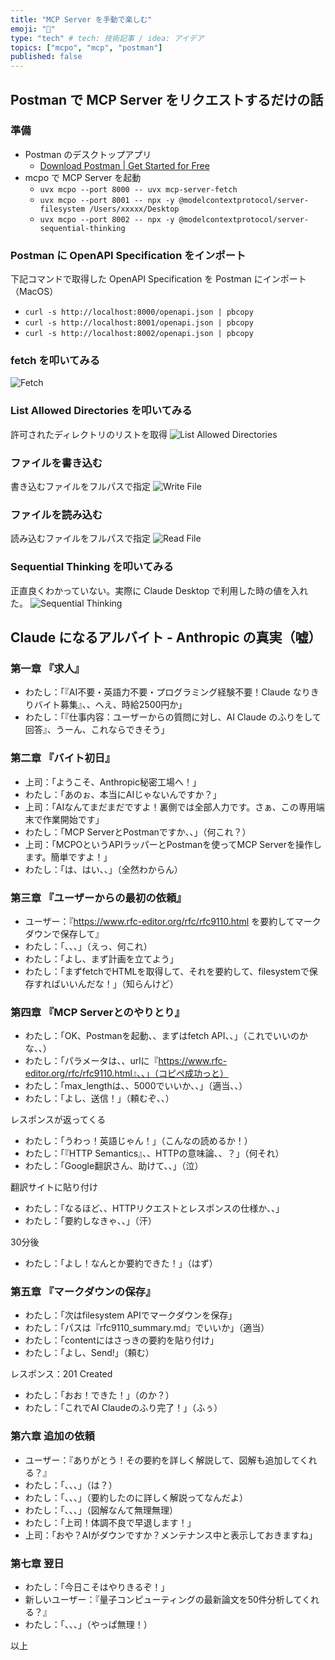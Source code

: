```yaml
---
title: "MCP Server を手動で楽しむ"
emoji: "💬"
type: "tech" # tech: 技術記事 / idea: アイデア
topics: ["mcpo", "mcp", "postman"]
published: false
---
```


## Postman で MCP Server をリクエストするだけの話

### 準備

- Postman のデスクトップアプリ
    - [Download Postman | Get Started for Free](https://www.postman.com/downloads/)
- mcpo で MCP Server を起動
    - `uvx mcpo --port 8000 -- uvx mcp-server-fetch`
    - `uvx mcpo --port 8001 -- npx -y @modelcontextprotocol/server-filesystem /Users/xxxxx/Desktop`
    - `uvx mcpo --port 8002 -- npx -y @modelcontextprotocol/server-sequential-thinking`

### Postman に OpenAPI Specification をインポート

下記コマンドで取得した OpenAPI Specification を Postman にインポート（MacOS）

- `curl -s http://localhost:8000/openapi.json | pbcopy`
- `curl -s http://localhost:8001/openapi.json | pbcopy`
- `curl -s http://localhost:8002/openapi.json | pbcopy`

### fetch を叩いてみる

![Fetch](/images/87fc1548ca8e19/image.png)

### List Allowed Directories を叩いてみる

許可されたディレクトリのリストを取得
![List Allowed Directories](/images/87fc1548ca8e19/image-3.png)

### ファイルを書き込む

書き込むファイルをフルパスで指定
![Write File](/images/87fc1548ca8e19/image-1.png)

### ファイルを読み込む

読み込むファイルをフルパスで指定
![Read File](/images/87fc1548ca8e19/image-2.png)

### Sequential Thinking を叩いてみる

正直良くわかっていない。実際に Claude Desktop で利用した時の値を入れた。
![Sequential Thinking](/images/87fc1548ca8e19/image-4.png)

## Claude になるアルバイト - Anthropic の真実（嘘）

### 第一章 『求人』

- わたし：「『AI不要・英語力不要・プログラミング経験不要！Claude なりきりバイト募集』、、へえ、時給2500円か」
- わたし：「『仕事内容：ユーザーからの質問に対し、AI Claude のふりをして回答』、うーん、これならできそう」

### 第二章 『バイト初日』

- 上司：「ようこそ、Anthropic秘密工場へ！」
- わたし：「あのぉ、本当にAIじゃないんですか？」
- 上司：「AIなんてまだまだですよ！裏側では全部人力です。さぁ、この専用端末で作業開始です」
- わたし：「MCP ServerとPostmanですか、、」（何これ？）
- 上司：「MCPOというAPIラッパーとPostmanを使ってMCP Serverを操作します。簡単ですよ！」
- わたし：「は、はい、、」（全然わからん）

### 第三章 『ユーザーからの最初の依頼』

- ユーザー：『https://www.rfc-editor.org/rfc/rfc9110.html を要約してマークダウンで保存して』
- わたし：「、、、」（えっ、何これ）
- わたし：「よし、まず計画を立てよう」
- わたし：「まずfetchでHTMLを取得して、それを要約して、filesystemで保存すればいいんだな！」（知らんけど）

### 第四章 『MCP Serverとのやりとり』

- わたし：「OK、Postmanを起動、、まずはfetch API、、」（これでいいのかな、、）
- わたし：「パラメータは、、urlに『https://www.rfc-editor.org/rfc/rfc9110.html』、、」（コピペ成功っと）
- わたし：「max_lengthは、、5000でいいか、、」（適当、、）
- わたし：「よし、送信！」（頼むぞ、、）

レスポンスが返ってくる

- わたし：「うわっ！英語じゃん！」（こんなの読めるか！）
- わたし：「『HTTP Semantics』、、HTTPの意味論、、？」（何それ）
- わたし：「Google翻訳さん、助けて、、」（泣）

翻訳サイトに貼り付け

- わたし：「なるほど、、HTTPリクエストとレスポンスの仕様か、、」
- わたし：「要約しなきゃ、、」（汗）

30分後

- わたし：「よし！なんとか要約できた！」（はず）

### 第五章 『マークダウンの保存』

- わたし：「次はfilesystem APIでマークダウンを保存」
- わたし：「パスは『rfc9110_summary.md』でいいか」（適当）
- わたし：「contentにはさっきの要約を貼り付け」
- わたし：「よし、Send!」（頼む）

レスポンス：201 Created

- わたし：「おお！できた！」（のか？）
- わたし：「これでAI Claudeのふり完了！」（ふぅ）

### 第六章 追加の依頼

- ユーザー：『ありがとう！その要約を詳しく解説して、図解も追加してくれる？』
- わたし：「、、、」（は？）
- わたし：「、、、」（要約したのに詳しく解説ってなんだよ）
- わたし：「、、、」（図解なんて無理無理）
- わたし：「上司！体調不良で早退します！」
- 上司：「おや？AIがダウンですか？メンテナンス中と表示しておきますね」

### 第七章 翌日

- わたし：「今日こそはやりきるぞ！」
- 新しいユーザー：『量子コンピューティングの最新論文を50件分析してくれる？』
- わたし：「、、、」（やっぱ無理！）

以上
